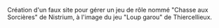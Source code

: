 Création d'un faux site pour gérer un jeu de rôle nommé "Chasse aux Sorcières" de Nistrium, à l'image du jeu "Loup garou" de Thiercellieux.
